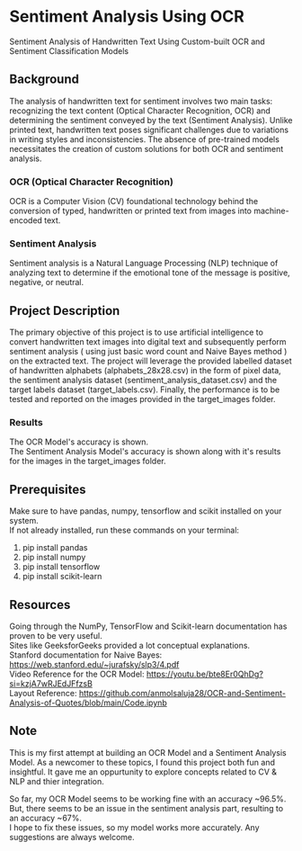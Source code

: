 # Sentiment Analysis Using OCR

Sentiment Analysis of Handwritten Text Using Custom-built OCR and Sentiment Classification Models

## Background

The analysis of handwritten text for sentiment involves two main tasks: recognizing the text content (Optical Character Recognition, OCR) and determining the sentiment conveyed by the text (Sentiment Analysis). Unlike printed text, handwritten text poses significant challenges due to variations in writing styles and inconsistencies. The absence of pre-trained models necessitates the creation of custom solutions for both OCR and sentiment analysis.

### OCR (Optical Character Recognition)

OCR is a Computer Vision (CV) foundational technology behind the conversion of typed, handwritten or printed text from images into machine-encoded text.

### Sentiment Analysis

Sentiment analysis is a Natural Language Processing (NLP) technique of analyzing text to determine if the emotional tone of the message is positive, negative, or neutral. 

## Project Description

The primary objective of this project is to use artificial intelligence to convert handwritten text images into digital text and subsequently perform sentiment analysis ( using just basic word count and Naive Bayes method ) on the extracted text. The project will leverage the provided labelled dataset of handwritten alphabets (alphabets_28x28.csv) in the form of pixel data, the sentiment analysis dataset (sentiment_analysis_dataset.csv) and the target labels dataset (target_labels.csv). Finally, the performance is to be tested and reported on the images provided in the target_images folder.

### Results

The OCR Model's accuracy is shown.  
The Sentiment Analysis Model's accuracy is shown along with it's results for the images in the target_images folder.  

## Prerequisites

Make sure to have pandas, numpy, tensorflow and scikit installed on your system.  
If not already installed, run these commands on your terminal:  
1. pip install pandas  
2. pip install numpy
3. pip install tensorflow  
4. pip install scikit-learn

## Resources

Going through the NumPy, TensorFlow and Scikit-learn documentation has proven to be very useful.  
Sites like GeeksforGeeks provided a lot conceptual explanations.  
Stanford documentation for Naive Bayes: https://web.stanford.edu/~jurafsky/slp3/4.pdf  
Video Reference for the OCR Model: https://youtu.be/bte8Er0QhDg?si=kzjA7wRJEdJFfzsB  
Layout Reference: https://github.com/anmolsaluja28/OCR-and-Sentiment-Analysis-of-Quotes/blob/main/Code.ipynb  

## Note

This is my first attempt at building an OCR Model and a Sentiment Analysis Model. As a newcomer to these topics, I found this project both fun and insightful. It gave me an oppurtunity to explore concepts related to CV & NLP and thier integration.  

So far, my OCR Model seems to be working fine with an accuracy ~96.5%. But, there seems to be an issue in the sentiment analysis part, resulting to an accuracy ~67%.  
I hope to fix these issues, so my model works more accurately. Any suggestions are always welcome.




